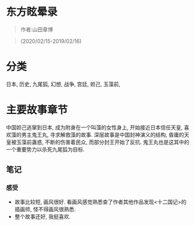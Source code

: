 # 东方眩晕录

> 作者:山田章博

> (2020/02/15-2019/02/16)

# 分类
日本, 历史, 九尾狐, 幻想, 战争, 宫廷, 妲己, 玉藻前,

# 主要故事章节
中国妲己逃窜到日本, 成为附身在一个叫藻的女性身上, 开始接近日本信任天皇, 喜欢藻的男主鬼王丸, 寻求解救藻的故事. 深层故事是中国封神演义的结构, 昏庸的天皇被玉藻前蛊惑, 不断的伤害着民众, 而部分封王开始了反抗. 鬼王丸也是这其中的一个重要势力以杀死九尾狐为目标.


## 笔记
### 感受
* 故事比较短, 画风很好. 看画风感觉熟悉查了作者其他作品发现\<十二国记\>的插画师, 怪不得画风很熟悉.
* 整个故事还好, 我挺喜欢.

